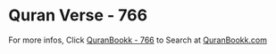 # Quran Verse - 766 

For more infos, Click [QuranBookk - 766](https://www.quranbookk.com/quran/search?q=766) to Search at [QuranBookk.com](http://quranbookk.com/)